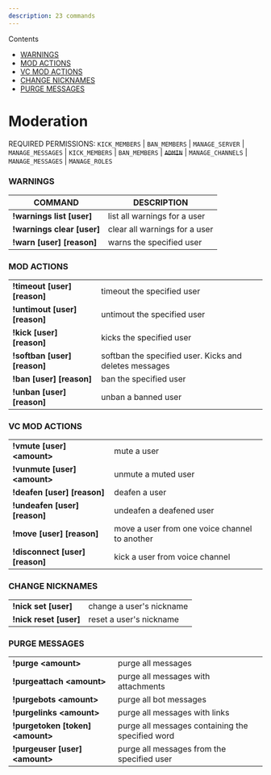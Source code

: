 ```yaml
---
description: 23 commands
---
```


Contents

- [WARNINGS](#warnings)
- [MOD ACTIONS](#mod-actions)
- [VC MOD ACTIONS](#vc-mod-actions)
- [CHANGE NICKNAMES](#change-nicknames)
- [PURGE MESSAGES](#purge-messages)

# Moderation

REQUIRED PERMISSIONS: `KICK_MEMBERS` | `BAN_MEMBERS` | `MANAGE_SERVER` | `MANAGE_MESSAGES` | `KICK_MEMBERS` | `BAN_MEMBERS` | ~~`ADMIN`~~ | `MANAGE_CHANNELS` | `MANAGE_MESSAGES` | `MANAGE_ROLES`

### WARNINGS

| COMMAND                    | DESCRIPTION                   |
| -------------------------- | ----------------------------- |
| **!warnings list [user]**  | list all warnings for a user  |
| **!warnings clear [user]** | clear all warnings for a user |
| **!warn [user] [reason]**  | warns the specified user      |

### MOD ACTIONS

|                               |                                                        |
| ----------------------------- | ------------------------------------------------------ |
| **!timeout [user] [reason]**  | timeout the specified user                             |
| **!untimout [user] [reason]** | untimout the specified user                            |
| **!kick [user] [reason]**     | kicks the specified user                               |
| **!softban [user] [reason]**  | softban the specified user. Kicks and deletes messages |
| **!ban [user] [reason]**      | ban the specified user                                 |
| **!unban [user] [reason]**    | unban a banned user                                    |

### VC MOD ACTIONS

|                                 |                                               |
| ------------------------------- | --------------------------------------------- |
| **!vmute [user] \<amount>**     | mute a user                                   |
| **!vunmute [user] \<amount>**   | unmute a muted user                           |
| **!deafen [user] [reason]**     | deafen a user                                 |
| **!undeafen [user] [reason]**   | undeafen a deafened user                      |
| **!move [user] [reason]**       | move a user from one voice channel to another |
| **!disconnect [user] [reason]** | kick a user from voice channel                |

### CHANGE NICKNAMES

|                        |                          |
| ---------------------- | ------------------------ |
| **!nick set [user]**   | change a user's nickname |
| **!nick reset [user]** | reset a user's nickname  |

### PURGE MESSAGES

|                                   |                                                  |
| --------------------------------- | ------------------------------------------------ |
| **!purge \<amount>**              | purge all messages                               |
| **!purgeattach \<amount>**        | purge all messages with attachments              |
| **!purgebots \<amount>**          | purge all bot messages                           |
| **!purgelinks \<amount>**         | purge all messages with links                    |
| **!purgetoken [token] \<amount>** | purge all messages containing the specified word |
| **!purgeuser [user] \<amount>**   | purge all messages from the specified user       |

